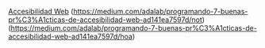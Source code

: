 [Accesibilidad Web](https://medium.com/adalab/programando-7-buenas-pr%C3%A1cticas-de-accesibilidad-web-ad141ea7597d)
(https://medium.com/adalab/programando-7-buenas-pr%C3%A1cticas-de-accesibilidad-web-ad141ea7597d/not)
(https://medium.com/adalab/programando-7-buenas-pr%C3%A1cticas-de-accesibilidad-web-ad141ea7597d/hoa)